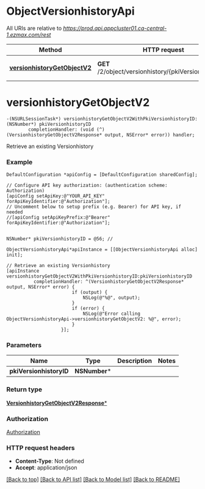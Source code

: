 # ObjectVersionhistoryApi

All URIs are relative to *https://prod.api.appcluster01.ca-central-1.ezmax.com/rest*

Method | HTTP request | Description
------------- | ------------- | -------------
[**versionhistoryGetObjectV2**](ObjectVersionhistoryApi.md#versionhistorygetobjectv2) | **GET** /2/object/versionhistory/{pkiVersionhistoryID} | Retrieve an existing Versionhistory


# **versionhistoryGetObjectV2**
```objc
-(NSURLSessionTask*) versionhistoryGetObjectV2WithPkiVersionhistoryID: (NSNumber*) pkiVersionhistoryID
        completionHandler: (void (^)(VersionhistoryGetObjectV2Response* output, NSError* error)) handler;
```

Retrieve an existing Versionhistory



### Example
```objc
DefaultConfiguration *apiConfig = [DefaultConfiguration sharedConfig];

// Configure API key authorization: (authentication scheme: Authorization)
[apiConfig setApiKey:@"YOUR_API_KEY" forApiKeyIdentifier:@"Authorization"];
// Uncomment below to setup prefix (e.g. Bearer) for API key, if needed
//[apiConfig setApiKeyPrefix:@"Bearer" forApiKeyIdentifier:@"Authorization"];


NSNumber* pkiVersionhistoryID = @56; // 

ObjectVersionhistoryApi*apiInstance = [[ObjectVersionhistoryApi alloc] init];

// Retrieve an existing Versionhistory
[apiInstance versionhistoryGetObjectV2WithPkiVersionhistoryID:pkiVersionhistoryID
          completionHandler: ^(VersionhistoryGetObjectV2Response* output, NSError* error) {
                        if (output) {
                            NSLog(@"%@", output);
                        }
                        if (error) {
                            NSLog(@"Error calling ObjectVersionhistoryApi->versionhistoryGetObjectV2: %@", error);
                        }
                    }];
```

### Parameters

Name | Type | Description  | Notes
------------- | ------------- | ------------- | -------------
 **pkiVersionhistoryID** | **NSNumber***|  | 

### Return type

[**VersionhistoryGetObjectV2Response***](VersionhistoryGetObjectV2Response.md)

### Authorization

[Authorization](../README.md#Authorization)

### HTTP request headers

 - **Content-Type**: Not defined
 - **Accept**: application/json

[[Back to top]](#) [[Back to API list]](../README.md#documentation-for-api-endpoints) [[Back to Model list]](../README.md#documentation-for-models) [[Back to README]](../README.md)

